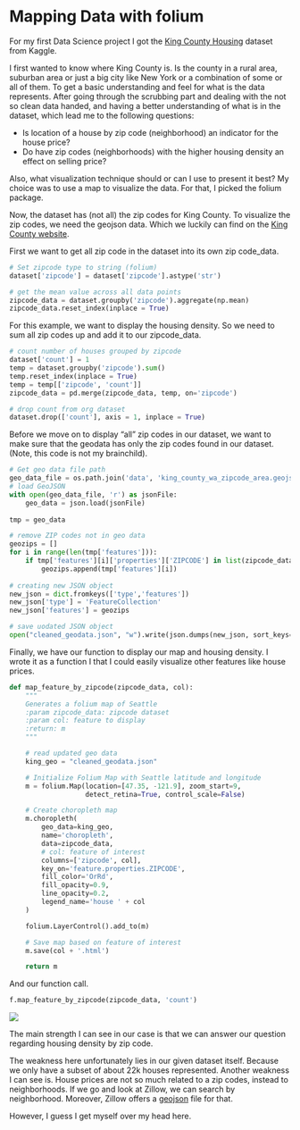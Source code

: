 # Mapping Data with folium

For my first Data Science project I got the [King County Housing](https://www.kaggle.com/harlfoxem/housesalesprediction) dataset from Kaggle.

I first wanted to know where King County is. Is the county in a rural area, suburban area or just a big city like New York or a combination of some or all of them. To get a basic understanding and feel for what is the data represents. After going through the scrubbing part and dealing with the not so clean data handed, and having a better understanding of what is in the dataset, which lead me to the following questions:

*  Is location of a house by zip code \(neighborhood\) an indicator for the house price?
* Do have zip codes \(neighborhoods\) with the higher housing density an effect on selling price?

Also, what visualization technique should or can I use to present it best? My choice was to use a map to visualize the data. For that, I picked the folium package.

Now, the dataset has \(not all\) the zip codes for King County. To visualize the zip codes, we need the geojson data. Which we luckily can find on the [King County website](https://gis-kingcounty.opendata.arcgis.com/datasets/zipcodes-for-king-county-and-surrounding-area--zipcode-area).

First we want to get all zip code in the dataset into its own zip code\_data.

```python
# Set zipcode type to string (folium)
dataset['zipcode'] = dataset['zipcode'].astype('str')

# get the mean value across all data points
zipcode_data = dataset.groupby('zipcode').aggregate(np.mean)
zipcode_data.reset_index(inplace = True)
```

For this example, we want to display the housing density. So we need to sum all zip codes up and add it to our zipcode\_data.

```python
# count number of houses grouped by zipcode
dataset['count'] = 1
temp = dataset.groupby('zipcode').sum()
temp.reset_index(inplace = True)
temp = temp[['zipcode', 'count']]
zipcode_data = pd.merge(zipcode_data, temp, on='zipcode')

# drop count from org dataset
dataset.drop(['count'], axis = 1, inplace = True)
```

Before we move on to display “all” zip codes in our dataset, we want to make sure that the geodata has only the zip codes found in our dataset. \(Note, this code is not my brainchild\).

```python
# Get geo data file path
geo_data_file = os.path.join('data', 'king_county_wa_zipcode_area.geojson')
# load GeoJSON
with open(geo_data_file, 'r') as jsonFile:
    geo_data = json.load(jsonFile)
    
tmp = geo_data

# remove ZIP codes not in geo data
geozips = []
for i in range(len(tmp['features'])):
    if tmp['features'][i]['properties']['ZIPCODE'] in list(zipcode_data['zipcode'].unique()):
        geozips.append(tmp['features'][i])
        
# creating new JSON object
new_json = dict.fromkeys(['type','features'])
new_json['type'] = 'FeatureCollection'
new_json['features'] = geozips

# save uodated JSON object
open("cleaned_geodata.json", "w").write(json.dumps(new_json, sort_keys=True, indent=4, separators=(',', ': ')))
```

Finally, we have our function to display our map and housing density. I wrote it as a function I that I could easily visualize other features like house prices.

```python
def map_feature_by_zipcode(zipcode_data, col):
    """
    Generates a folium map of Seattle
    :param zipcode_data: zipcode dataset
    :param col: feature to display
    :return: m
    """

    # read updated geo data
    king_geo = "cleaned_geodata.json"

    # Initialize Folium Map with Seattle latitude and longitude
    m = folium.Map(location=[47.35, -121.9], zoom_start=9,
                   detect_retina=True, control_scale=False)

    # Create choropleth map
    m.choropleth(
        geo_data=king_geo,
        name='choropleth',
        data=zipcode_data,
        # col: feature of interest
        columns=['zipcode', col],
        key_on='feature.properties.ZIPCODE',
        fill_color='OrRd',
        fill_opacity=0.9,
        line_opacity=0.2,
        legend_name='house ' + col
    )

    folium.LayerControl().add_to(m)

    # Save map based on feature of interest
    m.save(col + '.html')

    return m
```

And our function call.

```python
f.map_feature_by_zipcode(zipcode_data, 'count')
```

![](https://cdn-images-1.medium.com/max/800/1*XRLS5SK99ici2qRsQpFiaw.png)

The main strength I can see in our case is that we can answer our question regarding housing density by zip code.

The weakness here unfortunately lies in our given dataset itself. Because we only have a subset of about 22k houses represented. Another weakness I can see is. House prices are not so much related to a zip codes, instead to neighborhoods. If we go and look at Zillow, we can search by neighborhood. Moreover, Zillow offers a [geojson](https://www.zillow.com/howto/api/neighborhood-boundaries.htm) file for that.

However, I guess I get myself over my head here.

